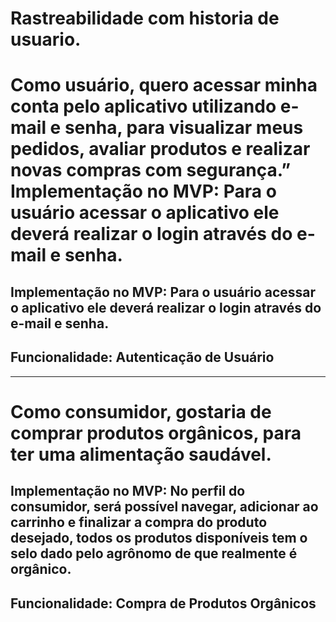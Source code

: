 # Rastreabilidade com historia de usuario.

#  Como usuário, quero acessar minha conta pelo aplicativo utilizando e-mail e senha, para visualizar meus pedidos, avaliar produtos e realizar novas compras com segurança.” Implementação no MVP: Para o usuário acessar o aplicativo ele deverá realizar o login através do e-mail e senha.
## Implementação no MVP: Para o usuário acessar o aplicativo ele deverá realizar o login através do e-mail e senha.
## Funcionalidade: Autenticação de Usuário
  
  ---
  # Como consumidor, gostaria de comprar produtos orgânicos, para ter uma alimentação saudável.  
  ## Implementação no MVP: No perfil do consumidor, será possível navegar, adicionar ao carrinho e finalizar a compra do produto desejado, todos os produtos disponíveis tem o selo dado pelo agrônomo de que realmente é orgânico.  
  ## Funcionalidade: Compra de Produtos Orgânicos

